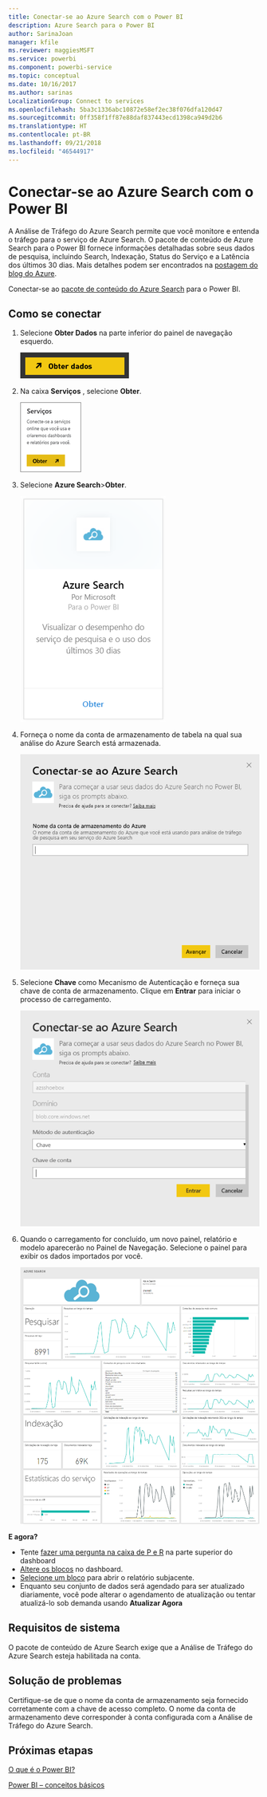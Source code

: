 ```yaml
---
title: Conectar-se ao Azure Search com o Power BI
description: Azure Search para o Power BI
author: SarinaJoan
manager: kfile
ms.reviewer: maggiesMSFT
ms.service: powerbi
ms.component: powerbi-service
ms.topic: conceptual
ms.date: 10/16/2017
ms.author: sarinas
LocalizationGroup: Connect to services
ms.openlocfilehash: 5ba3c1336abc10872e58ef2ec38f076dfa120d47
ms.sourcegitcommit: 0ff358f1ff87e88daf837443ecd1398ca949d2b6
ms.translationtype: HT
ms.contentlocale: pt-BR
ms.lasthandoff: 09/21/2018
ms.locfileid: "46544917"
---
```

# <a name="connect-to-azure-search-with-power-bi"></a>Conectar-se ao Azure Search com o Power BI
A Análise de Tráfego do Azure Search permite que você monitore e entenda o tráfego para o serviço de Azure Search. O pacote de conteúdo de Azure Search para o Power BI fornece informações detalhadas sobre seus dados de pesquisa, incluindo Search, Indexação, Status do Serviço e a Latência dos últimos 30 dias. Mais detalhes podem ser encontrados na [postagem do blog do Azure](https://azure.microsoft.com/blog/analyzing-your-azure-search-traffic/).

Conectar-se ao [pacote de conteúdo do Azure Search](https://app.powerbi.com/getdata/services/azure-search) para o Power BI.

## <a name="how-to-connect"></a>Como se conectar
1. Selecione **Obter Dados** na parte inferior do painel de navegação esquerdo.
   
   ![](media/service-connect-to-azure-search/pbi_getdata.png) 
2. Na caixa **Serviços** , selecione **Obter**.
   
   ![](media/service-connect-to-azure-search/pbi_getservices.png) 
3. Selecione **Azure Search**\>**Obter**.
   
   ![](media/service-connect-to-azure-search/azuresearch.png)
4. Forneça o nome da conta de armazenamento de tabela na qual sua análise do Azure Search está armazenada.
   
   ![](media/service-connect-to-azure-search/params.png)
5. Selecione **Chave** como Mecanismo de Autenticação e forneça sua chave de conta de armazenamento. Clique em **Entrar** para iniciar o processo de carregamento.
   
   ![](media/service-connect-to-azure-search/creds.png)
6. Quando o carregamento for concluído, um novo painel, relatório e modelo aparecerão no Painel de Navegação. Selecione o painel para exibir os dados importados por você.
   
    ![](media/service-connect-to-azure-search/dashboard2.png)

**E agora?**

* Tente [fazer uma pergunta na caixa de P e R](consumer/end-user-q-and-a.md) na parte superior do dashboard
* [Altere os blocos](service-dashboard-edit-tile.md) no dashboard.
* [Selecione um bloco](consumer/end-user-tiles.md) para abrir o relatório subjacente.
* Enquanto seu conjunto de dados será agendado para ser atualizado diariamente, você pode alterar o agendamento de atualização ou tentar atualizá-lo sob demanda usando **Atualizar Agora**

## <a name="system-requirements"></a>Requisitos de sistema
O pacote de conteúdo de Azure Search exige que a Análise de Tráfego do Azure Search esteja habilitada na conta.

## <a name="troubleshooting"></a>Solução de problemas
Certifique-se de que o nome da conta de armazenamento seja fornecido corretamente com a chave de acesso completo. O nome da conta de armazenamento deve corresponder à conta configurada com a Análise de Tráfego do Azure Search.

## <a name="next-steps"></a>Próximas etapas
[O que é o Power BI?](power-bi-overview.md)

[Power BI – conceitos básicos](consumer/end-user-basic-concepts.md)

